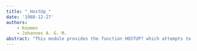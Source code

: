```yaml
---
title: "_HostUp_"
date: '1988-12-27'
authors: 
    - Koomen
    - Johannes A. G. M.
abstract: "This module provides the function HOSTUP? which attempts to find out if a given host is currently available."
---
```


